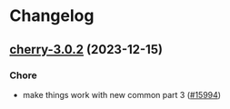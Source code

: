 # Changelog



## [cherry-3.0.2](https://github.com/truecharts/charts/compare/cherry-2.0.12...cherry-3.0.2) (2023-12-15)

### Chore

- make things work with new common part 3 ([#15994](https://github.com/truecharts/charts/issues/15994))
  
  